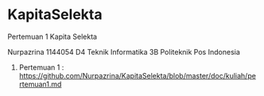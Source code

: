 # KapitaSelekta

Pertemuan 1 Kapita Selekta

Nurpazrina
1144054
D4 Teknik Informatika 3B
Politeknik Pos Indonesia

1. Pertemuan 1 : https://github.com/Nurpazrina/KapitaSelekta/blob/master/doc/kuliah/pertemuan1.md
